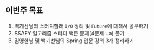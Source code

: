 ## 이번주 목표 
                 
1. 백기선님의 스터디할래 `I/O` 정리 및 `Future`에 대해서 공부하기                        
2. SSAFY 알고리즘 스터디 백준 문제(4문제 +a) 풀기                                   
3. 김영한님 및 백기선님의 Spring 입문 강의 3개 정리하기                         
